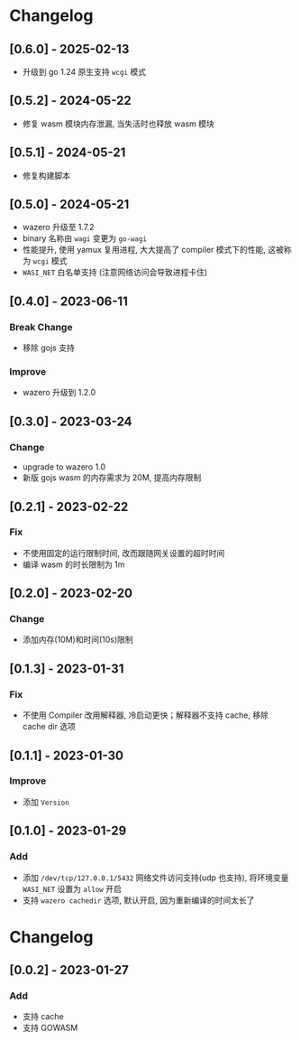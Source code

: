 # Changelog

## [0.6.0] - 2025-02-13

- 升级到 go 1.24 原生支持 `wcgi` 模式

## [0.5.2] - 2024-05-22

- 修复 wasm 模块内存泄漏, 当失活时也释放 wasm 模块

## [0.5.1] - 2024-05-21

- 修复构建脚本

## [0.5.0] - 2024-05-21

- wazero 升级至 1.7.2
- binary 名称由 `wagi` 变更为 `go-wagi`
- 性能提升, 使用 yamux 复用进程, 大大提高了 compiler 模式下的性能, 这被称为 `wcgi` 模式
- `WASI_NET` 白名单支持 (注意网络访问会导致进程卡住)

## [0.4.0] - 2023-06-11

### Break Change

- 移除 gojs 支持

### Improve

- wazero 升级到 1.2.0

## [0.3.0] - 2023-03-24

### Change

- upgrade to wazero 1.0
- 新版 gojs wasm 的内存需求为 20M, 提高内存限制

## [0.2.1] - 2023-02-22

### Fix

- 不使用固定的运行限制时间, 改而跟随网关设置的超时时间
- 编译 wasm 的时长限制为 1m

## [0.2.0] - 2023-02-20

### Change

- 添加内存(10M)和时间(10s)限制

## [0.1.3] - 2023-01-31

### Fix

- 不使用 Compiler 改用解释器, 冷启动更快；解释器不支持 cache, 移除 cache dir 选项

## [0.1.1] - 2023-01-30

### Improve

- 添加 `Version`

## [0.1.0] - 2023-01-29

### Add

- 添加 `/dev/tcp/127.0.0.1/5432` 网络文件访问支持(udp 也支持), 将环境变量 `WASI_NET` 设置为 `allow` 开启
- 支持 `wazero cachedir` 选项, 默认开启, 因为重新编译的时间太长了

# Changelog

## [0.0.2] - 2023-01-27

### Add

- 支持 cache
- 支持 GOWASM
